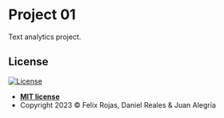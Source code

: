 # Project 01

Text analytics project.

## License

[![License](http://img.shields.io/:license-mit-blue.svg?style=flat-square)](http://badges.mit-license.org)

- **[MIT license](LICENSE)**
- Copyright 2023 © Felix Rojas, Daniel Reales & Juan Alegría
